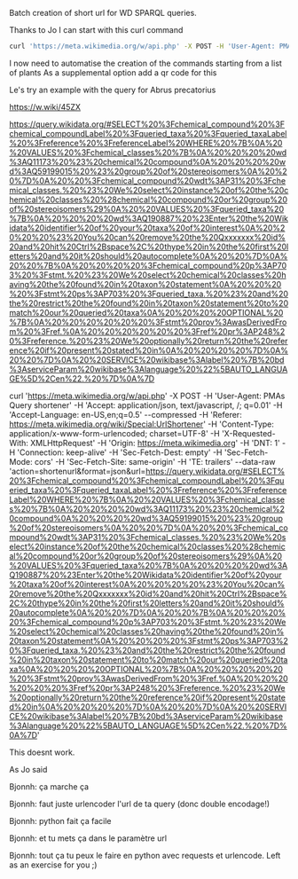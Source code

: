 Batch creation of short url for WD SPARQL queries.

Thanks to Jo I can  start with this curl command 

```bash
curl 'https://meta.wikimedia.org/w/api.php' -X POST -H 'User-Agent: PMAs Query shortener' -H 'Accept: application/json, text/javascript, /; q=0.01' -H 'Accept-Language: en-US,en;q=0.5' --compressed -H 'Referer: https://meta.wikimedia.org/wiki/Special:UrlShortener' -H 'Content-Type: application/x-www-form-urlencoded; charset=UTF-8' -H 'X-Requested-With: XMLHttpRequest' -H 'Origin: https://meta.wikimedia.org' -H 'DNT: 1' -H 'Connection: keep-alive' -H 'Sec-Fetch-Dest: empty' -H 'Sec-Fetch-Mode: cors' -H 'Sec-Fetch-Site: same-origin' -H 'TE: trailers' --data-raw 'action=shortenurl&format=json&url=https%3A%2F%2Fquery.wikidata.org%2F%23FOU%250A'
```


I now need to automatise the creation of the commands starting from a list of plants
As a supplemental option add a qr code for this

Le's try an example with the query for Abrus precatorius

https://w.wiki/45ZX

https://query.wikidata.org/#SELECT%20%3Fchemical_compound%20%3Fchemical_compoundLabel%20%3Fqueried_taxa%20%3Fqueried_taxaLabel%20%3Freference%20%3FreferenceLabel%20WHERE%20%7B%0A%20%20VALUES%20%3Fchemical_classes%20%7B%0A%20%20%20%20wd%3AQ11173%20%23%20chemical%20compound%0A%20%20%20%20wd%3AQ59199015%20%23%20group%20of%20stereoisomers%0A%20%20%7D%0A%20%20%3Fchemical_compound%20wdt%3AP31%20%3Fchemical_classes.%20%23%20We%20select%20instance%20of%20the%20chemical%20classes%20%28chemical%20compound%20or%20group%20of%20stereoisomers%29%0A%20%20VALUES%20%3Fqueried_taxa%20%7B%0A%20%20%20%20wd%3AQ190887%20%23Enter%20the%20Wikidata%20identifier%20of%20your%20taxa%20of%20interest%0A%20%20%20%20%23%20You%20can%20remove%20the%20Qxxxxxxx%20id%20and%20hit%20Ctrl%2Bspace%2C%20thype%20in%20the%20first%20letters%20and%20it%20should%20autocomplete%0A%20%20%7D%0A%20%20%7B%0A%20%20%20%20%3Fchemical_compound%20p%3AP703%20%3Fstmt.%20%23%20We%20select%20chemical%20classes%20having%20the%20found%20in%20taxon%20statement%0A%20%20%20%20%3Fstmt%20ps%3AP703%20%3Fqueried_taxa.%20%23%20and%20the%20restrict%20the%20found%20in%20taxon%20statement%20to%20match%20our%20queried%20taxa%0A%20%20%20%20OPTIONAL%20%7B%0A%20%20%20%20%20%20%3Fstmt%20prov%3AwasDerivedFrom%20%3Fref.%0A%20%20%20%20%20%20%3Fref%20pr%3AP248%20%3Freference.%20%23%20We%20optionally%20return%20the%20reference%20if%20present%20stated%20in%0A%20%20%20%20%7D%0A%20%20%7D%0A%20%20SERVICE%20wikibase%3Alabel%20%7B%20bd%3AserviceParam%20wikibase%3Alanguage%20%22%5BAUTO_LANGUAGE%5D%2Cen%22.%20%7D%0A%7D


curl 'https://meta.wikimedia.org/w/api.php' -X POST -H 'User-Agent: PMAs Query shortener' -H 'Accept: application/json, text/javascript, /; q=0.01' -H 'Accept-Language: en-US,en;q=0.5' --compressed -H 'Referer: https://meta.wikimedia.org/wiki/Special:UrlShortener' -H 'Content-Type: application/x-www-form-urlencoded; charset=UTF-8' -H 'X-Requested-With: XMLHttpRequest' -H 'Origin: https://meta.wikimedia.org' -H 'DNT: 1' -H 'Connection: keep-alive' -H 'Sec-Fetch-Dest: empty' -H 'Sec-Fetch-Mode: cors' -H 'Sec-Fetch-Site: same-origin' -H 'TE: trailers' --data-raw 'action=shortenurl&format=json&url=https://query.wikidata.org/#SELECT%20%3Fchemical_compound%20%3Fchemical_compoundLabel%20%3Fqueried_taxa%20%3Fqueried_taxaLabel%20%3Freference%20%3FreferenceLabel%20WHERE%20%7B%0A%20%20VALUES%20%3Fchemical_classes%20%7B%0A%20%20%20%20wd%3AQ11173%20%23%20chemical%20compound%0A%20%20%20%20wd%3AQ59199015%20%23%20group%20of%20stereoisomers%0A%20%20%7D%0A%20%20%3Fchemical_compound%20wdt%3AP31%20%3Fchemical_classes.%20%23%20We%20select%20instance%20of%20the%20chemical%20classes%20%28chemical%20compound%20or%20group%20of%20stereoisomers%29%0A%20%20VALUES%20%3Fqueried_taxa%20%7B%0A%20%20%20%20wd%3AQ190887%20%23Enter%20the%20Wikidata%20identifier%20of%20your%20taxa%20of%20interest%0A%20%20%20%20%23%20You%20can%20remove%20the%20Qxxxxxxx%20id%20and%20hit%20Ctrl%2Bspace%2C%20thype%20in%20the%20first%20letters%20and%20it%20should%20autocomplete%0A%20%20%7D%0A%20%20%7B%0A%20%20%20%20%3Fchemical_compound%20p%3AP703%20%3Fstmt.%20%23%20We%20select%20chemical%20classes%20having%20the%20found%20in%20taxon%20statement%0A%20%20%20%20%3Fstmt%20ps%3AP703%20%3Fqueried_taxa.%20%23%20and%20the%20restrict%20the%20found%20in%20taxon%20statement%20to%20match%20our%20queried%20taxa%0A%20%20%20%20OPTIONAL%20%7B%0A%20%20%20%20%20%20%3Fstmt%20prov%3AwasDerivedFrom%20%3Fref.%0A%20%20%20%20%20%20%3Fref%20pr%3AP248%20%3Freference.%20%23%20We%20optionally%20return%20the%20reference%20if%20present%20stated%20in%0A%20%20%20%20%7D%0A%20%20%7D%0A%20%20SERVICE%20wikibase%3Alabel%20%7B%20bd%3AserviceParam%20wikibase%3Alanguage%20%22%5BAUTO_LANGUAGE%5D%2Cen%22.%20%7D%0A%7D'

This doesnt work.

As Jo said


Bjonnh: ça marche ça

Bjonnh: faut juste urlencoder l'url de ta query (donc double encodage!)

Bjonnh: python fait ça facile

Bjonnh: et tu mets ça dans le paramètre url

Bjonnh: tout ça tu peux le faire en python avec requests et urlencode. Left as an exercise for you ;)

